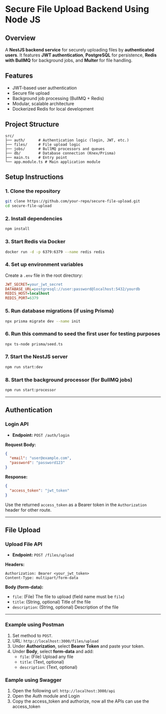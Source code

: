# Secure File Upload Backend Using Node JS

## Overview

A **NestJS backend service** for securely uploading files by **authenticated users**. It features **JWT authentication**, **PostgreSQL** for persistence, **Redis with BullMQ** for background jobs, and **Multer** for file handling.

## Features

- JWT-based user authentication
- Secure file upload
- Background job processing (BullMQ + Redis)
- Modular, scalable architecture
- Dockerized Redis for local development

## Project Structure

```
src/
├── auth/      # Authentication logic (login, JWT, etc.)
├── files/     # File upload logic
├── jobs/      # BullMQ processors and queues
├── db/        # Database connection (Knex/Prisma)
├── main.ts    # Entry point
└── app.module.ts # Main application module
```

## Setup Instructions

### 1. Clone the repository

```bash
git clone https://github.com/your-repo/secure-file-upload.git
cd secure-file-upload
```

### 2. Install dependencies

```bash
npm install
```

### 3. Start Redis via Docker

```bash
docker run -d -p 6379:6379 --name redis redis
```

### 4. Set up environment variables

Create a `.env` file in the root directory:

```ini
JWT_SECRET=your_jwt_secret
DATABASE_URL=postgresql://user:password@localhost:5432/yourdb
REDIS_HOST=localhost
REDIS_PORT=6379
```

### 5. Run database migrations (if using Prisma)

```bash
npx prisma migrate dev --name init
```

### 6. Run this command to seed the first user for testing purposes
```bash
npx ts-node prisma/seed.ts
```

### 7. Start the NestJS server

```bash
npm run start:dev
```

### 8. Start the background processor (for BullMQ jobs)

```bash
npm run start:processor
```

---

## Authentication

### Login API

- **Endpoint:** `POST /auth/login`

**Request Body:**

```json
{
  "email": "user@example.com",
  "password": "password123"
}
```

**Response:**

```json
{
  "access_token": "jwt_token"
}
```

Use the returned `access_token` as a Bearer token in the `Authorization` header for other route.

---

## File Upload

### Upload File API

- **Endpoint:** `POST /files/upload`

**Headers:**

```
Authorization: Bearer <your_jwt_token>
Content-Type: multipart/form-data
```

**Body (form-data):**

- `file`: (File) The file to upload (field name must be `file`)
- `title`: (String, optional) Title of the file
- `description`: (String, optional) Description of the file

---

### Example using Postman

1. Set method to `POST`.
2. URL: `http://localhost:3000/files/upload`
3. Under **Authorization**, select **Bearer Token** and paste your token.
4. Under **Body**, select **form-data** and add:
   - `file`: (File) Upload any file
   - `title`: (Text, optional)
   - `description`: (Text, optional)


### Eample using Swagger
1. Open the following url: `http://localhost:3000/api`
2. Open the Auth module and Login
3. Copy the access_token and authorize, now all the APIs can use the access_token